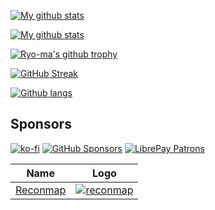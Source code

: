 [![My github stats](https://github-readme-stats.vercel.app/api?username=noraj&show_icons=true&theme=nord&include_all_commits=true)][ghr]

[![My github stats](https://github-readme-stats.vercel.app/api?username=noraj&show_icons=true&theme=nord&include_all_commits=false&hide=stars,prs,issues,contribs&hide_rank=true&hide_title=true)][ghr]

[![Ryo-ma's github trophy](https://github-profile-trophy.vercel.app/?username=noraj&row=1&theme=nord)][gpt]

[![GitHub Streak](https://github-readme-streak-stats.herokuapp.com?user=noraj&theme=nord)][gss]

[![Github langs](https://github-readme-stats.vercel.app/api/top-langs/?username=noraj&layout=compact&langs_count=10&hide=javascript,html,css,php,tsql,hack&theme=nord)][ghr]

## Sponsors

[![ko-fi](https://ko-fi.com/img/githubbutton_sm.svg)](https://ko-fi.com/N4N837PBF)
[![GitHub Sponsors](https://img.shields.io/github/sponsors/noraj?label=github%20sponsors)](https://github.com/sponsors/noraj)
[![LibrePay Patrons](https://img.shields.io/liberapay/patrons/noraj.svg?logo=liberapay)](https://liberapay.com/noraj/)

[ghr]:https://github.com/anuraghazra/github-readme-stats
[gpt]:https://github.com/ryo-ma/github-profile-trophy
[gss]:https://git.io/streak-stats

|Name|Logo|
|---|---|
|[Reconmap][reconmap]|[![reconmap](https://avatars.githubusercontent.com/u/69360155?s=100&v=4)][reconmap]|

[reconmap]:https://github.com/reconmap
